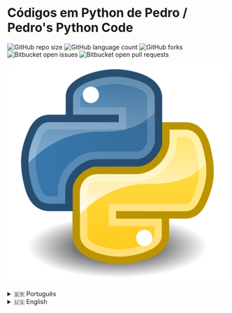 # Códigos em Python de Pedro / Pedro's Python Code

![GitHub repo size](https://img.shields.io/github/repo-size/iuricode/README-template?style=for-the-badge)
![GitHub language count](https://img.shields.io/github/languages/count/iuricode/README-template?style=for-the-badge)
![GitHub forks](https://img.shields.io/github/forks/iuricode/README-template?style=for-the-badge)
![Bitbucket open issues](https://img.shields.io/bitbucket/issues/iuricode/README-template?style=for-the-badge)
![Bitbucket open pull requests](https://img.shields.io/bitbucket/pr-raw/iuricode/README-template?style=for-the-badge)

<p align="center">
<img src="/assets/imagens/Python.png" width="500" alt="Python">
</p>

<details>
<summary>🇧🇷 Português</summary>

> Aqui, adicionarei meus códigos em Python que estarei criando ao longo do tempo.

## 💻 Pré-requisitos

Antes de começar, verifique se você atende aos seguintes requisitos:

- Você possui a versão mais recente do `<python/pip>`;
- Você tem instaladas as bibliotecas `<os, playwright, selenium, numpy, pandas, requests, BeautifulSoup, sys, shutil, fnmatch, jinja2>`;
- Você está utilizando uma máquina com `<Windows / Linux / Mac>`;
- Antes de usar os códigos, consulte os guias disponíveis no `Readme.md` dentro de cada pasta de cada codigo.

## 🧩 Projetos <br>
> [!NOTE]
> Os códigos estão salvos em: [**Codes**](./Codes/)

> [!TIP]
> Para acessar qualquer código, basta clicar no link correspondente abaixo:

[**UploadArchive**](./Codes/UploadArchive/)
<details>
<summary>Detalhes sobre o código</summary>
<br>
Neste projeto, o código [**coletar_arquivos.py**](./Codes/UploadArchive/TheCode/coletar_arquivos.py/) acessa pastas e subpastas do local definido por você.  
Nas subpastas, o código procura por um arquivo específico (pelo nome ou extensão) que o usuário define em [**caminhos.py**](./Codes/UploadArchive/TheCode/caminhos.py/).  
Em seguida, o programa move o arquivo para uma pasta também definida em [**caminhos.py**](./Codes/UploadArchive/TheCode/caminhos.py/).

Em outras palavras:

`Pasta X -> Subpasta X -> Arquivo X -> Pasta_Final`

Para realizar o processo inverso:

`Pasta_Final -> Arquivo X -> Pasta X -> Subpasta X`

Basta usar: [**devolver_arquivos.py**](./Codes/UploadArchive/TheCode/devolver_arquivos.py/)
</details>

[**Web-Scrapper**](./Codes/Web-Scrapper/)
<details>
<summary>Detalhes sobre o código</summary>
<br>
Neste projeto, criei um sistema simples de Web Scraping utilizando 3 arquivos principais:
[**extrator_web.py**](./Codes/Web-Scrapper/TheCodes/extrator_web.py/)  
[**gerador_pdf.py**](./Codes/Web-Scrapper/TheCodes/gerador_pdf.py/)  
[**main.py**](./Codes/Web-Scrapper/TheCodes/main.py/)

O programa acessa o site [quotes.toscrape.com](https://quotes.toscrape.com/) e extrai citações sobre um autor ou uma tag especificada pelo usuário no console.  
As informações são retornadas em um PDF formatado via HTML e CSS, utilizando os arquivos:  
[**template.html**](./Codes/Web-Scrapper/TheCodes/template.html/)  
[**styles.css**](./Codes/Web-Scrapper/TheCodes/styles.css/)
</details>

## 🤝 Colaborador

> Se quiser saber mais sobre o criador desses projetos, acesse o perfil dele no GitHub:

<table align="center">
  <tr>
    <td>
      <a href="https://github.com/PedroX-dev" title="Pedro">
        <img src="/assets/imagens/pedro.jpg" width="500" alt="Pedro"><br>
        <p align="center">
          <b>Pedro Henrique dos Santos Souza Lopes</b>
        </p>
      </a>
    </td>
  </tr>
</table>

## 😄 Torne-se um dos contribuidores

Quer fazer parte deste projeto?  
Clique [AQUI](CONTRIBUTING.md) e veja como contribuir.

## 📝 Licença

Este projeto possui licença.  
Consulte o arquivo [LICENSE](LICENSE.md) para mais detalhes.

</details>

<details>
<summary>🇺🇸 English</summary>

> Here, I will add my Python code that I'm creating over time.

## 💻 Prerequisites

Before you start, please check that you meet the following requirements:

- You have the most recent version of `<python/pip>`;
- You have the libraries installed `<os, playwright, selenium, numpy, pandas, requests, BeautifulSoup, sys, shutil, fnmatch, jinja2>`;
- You have a machine with `<Windows / Linux / Mac>`;
- Before using the codes, see the guides to help you `<guide / link / project_related_documentation>`.

## 🧩 Projects

> [!NOTE]
> The codes are saved in: [**Codes**](./Codes/)

> [!TIP]
> To access any code, simply click on the corresponding link below:

[**UploadArchive**](./Codes/UploadArchive/)
<details>
<summary>Details about the code</summary>
<br>
In this project, the code [**coletar_arquivos.py**](./Codes/UploadArchive/TheCode/coletar_arquivos.py/) accesses folders and subfolders from the location you defined.  
In the subfolders, the code will search for a specific file (by name or extension) that the user needs to define in [**caminhos.py**](./Codes/UploadArchive/TheCode/caminhos.py/).  
Then, the program will move the file to a folder also defined in [**caminhos.py**](./Codes/UploadArchive/TheCode/caminhos.py/).

In other words:

`Folder X -> SubFolder X -> Archive X -> Final_Folder`

To do the reverse process:

`Final_Folder -> Archive X -> Folder X -> SubFolder X`

You just need to use: [**devolver_arquivos.py**](./Codes/UploadArchive/TheCode/devolver_arquivos.py/)
</details>

[**Web-Scrapper**](./Codes/Web-Scrapper/)
<details>
<summary>Details about the code</summary>
<br>
In this project, I created a simple Web Scraping system using 3 main files:
[**extrator_web.py**](./Codes/Web-Scrapper/TheCodes/extrator_web.py/)  
[**gerador_pdf.py**](./Codes/Web-Scrapper/TheCodes/gerador_pdf.py/)  
[**main.py**](./Codes/Web-Scrapper/TheCodes/main.py/)

The program accesses [quotes.toscrape.com](https://quotes.toscrape.com/) and extracts quotes about an author or tag specified by the user in the console.  
The information is returned in a PDF formatted via HTML and CSS using the files:  
[**template.html**](./Codes/Web-Scrapper/TheCodes/template.html/)  
[**styles.css**](./Codes/Web-Scrapper/TheCodes/styles.css/)
</details>

## 🤝 Collaborator

> If you'd like to learn more about the creator of these projects, here's a link to their GitHub profile:

<table align="center">
  <tr>
    <td>
      <a href="https://github.com/PedroX-dev" title="Pedro">
        <img src="/assets/imagens/pedro.jpg" width="500" alt="Pedro"><br>
        <p align="center">
          <b>Pedro Henrique dos Santos Souza Lopes</b>
        </p>
      </a>
    </td>
  </tr>
</table>

## 😄 Become a contributor

Want to be a part of this project? Click [HERE](CONTRIBUTING.md) and read how to contribute.

## 📝 License

This project is licensed. See the [LICENSE](LICENSE.md) file for more details.

</details>
